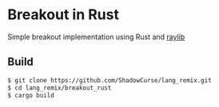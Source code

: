 # Breakout in Rust

Simple breakout implementation using Rust and [raylib](https://www.raylib.com/)

## Build

```bash
$ git clone https://github.com/ShadowCurse/lang_remix.git
$ cd lang_remix/breakout_rust
$ cargo build
```
